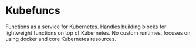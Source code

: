 # Kubefuncs

Functions as a service for Kubernetes. Handles building blocks for lightweight functions on top of Kubernetes. No custom runtimes, focuses on using docker and core Kubernetes resources.

